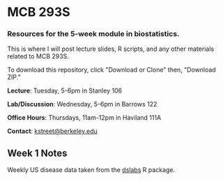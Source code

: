 # MCB 293S
### Resources for the 5-week module in biostatistics.

This is where I will post lecture slides, R scripts, and any other materials related to MCB 293S.

To download this repository, click "Download or Clone" then, "Download ZIP."

**Lecture**: Tuesday, 5-6pm in Stanley 106

**Lab/Discussion**: Wednesday, 5-6pm in Barrows 122

**Office Hours**: Thursdays, 11am-12pm in Haviland 111A

**Contact**: kstreet@berkeley.edu

## Week 1 Notes
Weekly US disease data taken from the [dslabs](https://cran.r-project.org/web/packages/dslabs/index.html) R package.
